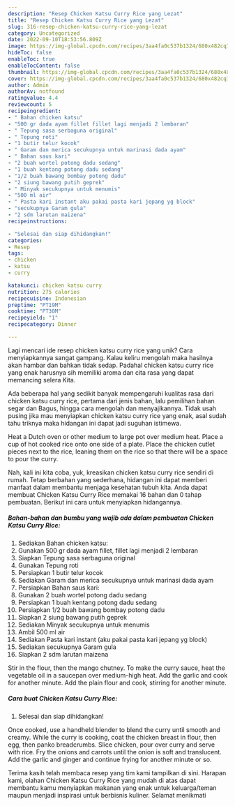 ```yaml
---
description: "Resep Chicken Katsu Curry Rice yang Lezat"
title: "Resep Chicken Katsu Curry Rice yang Lezat"
slug: 316-resep-chicken-katsu-curry-rice-yang-lezat
category: Uncategorized
date: 2022-09-10T18:53:56.809Z
image: https://img-global.cpcdn.com/recipes/3aa4fa0c537b1324/680x482cq70/chicken-katsu-curry-rice-foto-resep-utama.jpg
hideToc: false
enableToc: true
enableTocContent: false
thumbnail: https://img-global.cpcdn.com/recipes/3aa4fa0c537b1324/680x482cq70/chicken-katsu-curry-rice-foto-resep-utama.jpg
cover: https://img-global.cpcdn.com/recipes/3aa4fa0c537b1324/680x482cq70/chicken-katsu-curry-rice-foto-resep-utama.jpg
author: Admin
authorAv: notfound
ratingvalue: 4.4
reviewcount: 5
recipeingredient:
- " Bahan chicken katsu"
- "500 gr dada ayam fillet fillet lagi menjadi 2 lembaran"
- " Tepung sasa serbaguna original"
- " Tepung roti"
- "1 butir telur kocok"
- " Garam dan merica secukupnya untuk marinasi dada ayam"
- " Bahan saus kari"
- "2 buah wortel potong dadu sedang"
- "1 buah kentang potong dadu sedang"
- "1/2 buah bawang bombay potong dadu"
- "2 siung bawang putih geprek"
- " Minyak secukupnya untuk menumis"
- "500 ml air"
- " Pasta kari instant aku pakai pasta kari jepang yg block"
- "secukupnya Garam gula"
- "2 sdm larutan maizena"
recipeinstructions:

- "Selesai dan siap dihidangkan!"
categories:
- Resep
tags:
- chicken
- katsu
- curry

katakunci: chicken katsu curry 
nutrition: 275 calories
recipecuisine: Indonesian
preptime: "PT19M"
cooktime: "PT30M"
recipeyield: "1"
recipecategory: Dinner

---
```





Lagi mencari ide resep chicken katsu curry rice yang unik? Cara menyiapkannya sangat gampang. Kalau keliru mengolah maka hasilnya akan hambar dan bahkan tidak sedap. Padahal chicken katsu curry rice yang enak harusnya sih memiliki aroma dan cita rasa yang dapat memancing selera Kita.





Ada beberapa hal yang sedikit banyak mempengaruhi kualitas rasa dari chicken katsu curry rice, pertama dari jenis bahan, lalu pemilihan bahan segar dan Bagus, hingga cara mengolah dan menyajikannya. Tidak usah pusing jika mau menyiapkan chicken katsu curry rice yang enak,      asal sudah tahu triknya maka hidangan ini dapat jadi suguhan istimewa.














Heat a Dutch oven or other medium to large pot over medium heat. Place a cup of hot cooked rice onto one side of a plate. Place the chicken cutlet pieces next to the rice, leaning them on the rice so that there will be a space to pour the curry.






Nah, kali ini kita coba, yuk, kreasikan chicken katsu curry rice sendiri di rumah. Tetap berbahan yang sederhana, hidangan ini dapat memberi manfaat dalam membantu menjaga kesehatan tubuh kita. Anda dapat membuat Chicken Katsu Curry Rice memakai 16 bahan dan 0 tahap pembuatan. Berikut ini cara untuk menyiapkan hidangannya.

<!--inarticleads1-->

##### Bahan-bahan dan bumbu yang wajib ada dalam pembuatan Chicken Katsu Curry Rice:

1. Sediakan  Bahan chicken katsu:
1. Gunakan 500 gr dada ayam fillet, fillet lagi menjadi 2 lembaran
1. Siapkan  Tepung sasa serbaguna original
1. Gunakan  Tepung roti
1. Persiapkan 1 butir telur kocok
1. Sediakan  Garam dan merica secukupnya untuk marinasi dada ayam
1. Persiapkan  Bahan saus kari:
1. Gunakan 2 buah wortel potong dadu sedang
1. Persiapkan 1 buah kentang potong dadu sedang
1. Persiapkan 1/2 buah bawang bombay potong dadu
1. Siapkan 2 siung bawang putih geprek
1. Sediakan  Minyak secukupnya untuk menumis
1. Ambil 500 ml air
1. Sediakan  Pasta kari instant (aku pakai pasta kari jepang yg block)
1. Sediakan secukupnya Garam gula
1. Siapkan 2 sdm larutan maizena


Stir in the flour, then the mango chutney. To make the curry sauce, heat the vegetable oil in a saucepan over medium-high heat. Add the garlic and cook for another minute. Add the plain flour and cook, stirring for another minute. 

<!--inarticleads2-->

##### Cara buat Chicken Katsu Curry Rice:


1. Selesai dan siap dihidangkan!

Once cooked, use a handheld blender to blend the curry until smooth and creamy. While the curry is cooking, coat the chicken breast in flour, then egg, then panko breadcrumbs. Slice chicken, pour over curry and serve with rice. Fry the onions and carrots until the onion is soft and translucent. Add the garlic and ginger and continue frying for another minute or so. 

Terima kasih telah membaca resep yang tim kami tampilkan di sini. Harapan kami, olahan Chicken Katsu Curry Rice yang mudah di atas dapat membantu kamu menyiapkan makanan yang enak untuk keluarga/teman maupun menjadi inspirasi untuk berbisnis kuliner. Selamat menikmati

